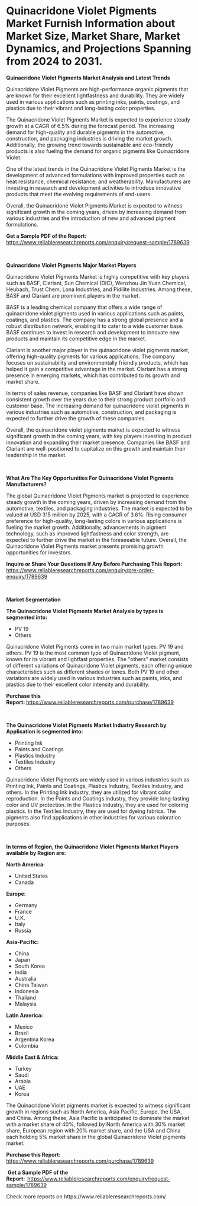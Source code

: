 <p><h1>Quinacridone Violet Pigments Market Furnish Information about Market Size, Market Share, Market Dynamics, and Projections Spanning from 2024 to 2031.</h1></p><p><strong>Quinacridone Violet Pigments Market Analysis and Latest Trends</strong></p>
<p><p>Quinacridone Violet Pigments are high-performance organic pigments that are known for their excellent lightfastness and durability. They are widely used in various applications such as printing inks, paints, coatings, and plastics due to their vibrant and long-lasting color properties.</p><p>The Quinacridone Violet Pigments Market is expected to experience steady growth at a CAGR of 6.5% during the forecast period. The increasing demand for high-quality and durable pigments in the automotive, construction, and packaging industries is driving the market growth. Additionally, the growing trend towards sustainable and eco-friendly products is also fueling the demand for organic pigments like Quinacridone Violet.</p><p>One of the latest trends in the Quinacridone Violet Pigments Market is the development of advanced formulations with improved properties such as heat resistance, chemical resistance, and weatherability. Manufacturers are investing in research and development activities to introduce innovative products that meet the evolving requirements of end-users.</p><p>Overall, the Quinacridone Violet Pigments Market is expected to witness significant growth in the coming years, driven by increasing demand from various industries and the introduction of new and advanced pigment formulations.</p></p>
<p><strong>Get a Sample PDF of the Report:&nbsp;</strong> <a href="https://www.reliableresearchreports.com/enquiry/request-sample/1789639">https://www.reliableresearchreports.com/enquiry/request-sample/1789639</a></p>
<p>&nbsp;</p>
<p><strong>Quinacridone Violet Pigments Major Market Players</strong></p>
<p><p>Quinacridone Violet Pigments Market is highly competitive with key players such as BASF, Clariant, Sun Chemical (DIC), Wenzhou Jin Yuan Chemical, Heubach, Trust Chem, Lona Industries, and Pidilite Industries. Among these, BASF and Clariant are prominent players in the market.</p><p>BASF is a leading chemical company that offers a wide range of quinacridone violet pigments used in various applications such as paints, coatings, and plastics. The company has a strong global presence and a robust distribution network, enabling it to cater to a wide customer base. BASF continues to invest in research and development to innovate new products and maintain its competitive edge in the market.</p><p>Clariant is another major player in the quinacridone violet pigments market, offering high-quality pigments for various applications. The company focuses on sustainability and environmentally friendly products, which has helped it gain a competitive advantage in the market. Clariant has a strong presence in emerging markets, which has contributed to its growth and market share.</p><p>In terms of sales revenue, companies like BASF and Clariant have shown consistent growth over the years due to their strong product portfolio and customer base. The increasing demand for quinacridone violet pigments in various industries such as automotive, construction, and packaging is expected to further drive the growth of these companies.</p><p>Overall, the quinacridone violet pigments market is expected to witness significant growth in the coming years, with key players investing in product innovation and expanding their market presence. Companies like BASF and Clariant are well-positioned to capitalize on this growth and maintain their leadership in the market.</p></p>
<p>&nbsp;</p>
<p><strong>What Are The Key Opportunities For Quinacridone Violet Pigments Manufacturers?</strong></p>
<p><p>The global Quinacridone Violet Pigments market is projected to experience steady growth in the coming years, driven by increasing demand from the automotive, textiles, and packaging industries. The market is expected to be valued at USD 315 million by 2025, with a CAGR of 3.6%. Rising consumer preference for high-quality, long-lasting colors in various applications is fueling the market growth. Additionally, advancements in pigment technology, such as improved lightfastness and color strength, are expected to further drive the market in the foreseeable future. Overall, the Quinacridone Violet Pigments market presents promising growth opportunities for investors.</p></p>
<p><strong>Inquire or Share Your Questions If Any Before Purchasing This Report:</strong> <a href="https://www.reliableresearchreports.com/enquiry/pre-order-enquiry/1789639">https://www.reliableresearchreports.com/enquiry/pre-order-enquiry/1789639</a></p>
<p>&nbsp;</p>
<p><strong>Market Segmentation</strong></p>
<p><strong>The Quinacridone Violet Pigments Market Analysis by types is segmented into:</strong></p>
<p><ul><li>PV 19</li><li>Others</li></ul></p>
<p><p>Quinacridone Violet Pigments come in two main market types: PV 19 and others. PV 19 is the most common type of Quinacridone Violet pigment, known for its vibrant and lightfast properties. The "others" market consists of different variations of Quinacridone Violet pigments, each offering unique characteristics such as different shades or tones. Both PV 19 and other variations are widely used in various industries such as paints, inks, and plastics due to their excellent color intensity and durability.</p></p>
<p><strong>Purchase this Report:&nbsp;</strong><a href="https://www.reliableresearchreports.com/purchase/1789639">https://www.reliableresearchreports.com/purchase/1789639</a></p>
<p>&nbsp;</p>
<p><strong>The Quinacridone Violet Pigments Market Industry Research by Application is segmented into:</strong></p>
<p><ul><li>Printing Ink</li><li>Paints and Coatings</li><li>Plastics Industry</li><li>Textiles Industry</li><li>Others</li></ul></p>
<p><p>Quinacridone Violet Pigments are widely used in various industries such as Printing Ink, Paints and Coatings, Plastics Industry, Textiles Industry, and others. In the Printing Ink industry, they are utilized for vibrant color reproduction. In the Paints and Coatings industry, they provide long-lasting color and UV protection. In the Plastics Industry, they are used for coloring plastics. In the Textiles Industry, they are used for dyeing fabrics. The pigments also find applications in other industries for various coloration purposes.</p></p>
<p>&nbsp;</p>
<p><strong>In terms of Region, the Quinacridone Violet Pigments Market Players available by Region are:</strong></p>
<p>
    <p> <strong> North America: </strong>
        <ul>
            <li>United States</li>
            <li>Canada</li>
        </ul>
        </p> 
    <p> <strong> Europe: </strong>
        <ul>
            <li>Germany</li>
            <li>France</li>
            <li>U.K.</li>
            <li>Italy</li>
            <li>Russia</li>
        </ul>
        </p> 
    <p> <strong> Asia-Pacific: </strong>
        <ul>
            <li>China</li>
            <li>Japan</li>
            <li>South Korea</li>
            <li>India</li>
            <li>Australia</li>
            <li>China Taiwan</li>
            <li>Indonesia</li>
            <li>Thailand</li>
            <li>Malaysia</li>
        </ul>
        </p> 
    <p> <strong> Latin America: </strong>
        <ul>
            <li>Mexico</li>
            <li>Brazil</li>
            <li>Argentina Korea</li>
            <li>Colombia</li>
        </ul>
        </p> 
    <p> <strong> Middle East & Africa: </strong>
        <ul>
            <li>Turkey</li>
            <li>Saudi</li>
            <li>Arabia</li>
            <li>UAE</li>
            <li>Korea</li>
        </ul>
    </p>
    </p>
<p><p>The Quinacridone Violet pigments market is expected to witness significant growth in regions such as North America, Asia Pacific, Europe, the USA, and China. Among these, Asia Pacific is anticipated to dominate the market with a market share of 40%, followed by North America with 30% market share, European region with 20% market share, and the USA and China each holding 5% market share in the global Quinacridone Violet pigments market.</p></p>
<p><strong>Purchase this Report: </strong><a href="https://www.reliableresearchreports.com/purchase/1789639">https://www.reliableresearchreports.com/purchase/1789639</a></p>
<p>&nbsp;<strong>Get a Sample PDF of the Report:&nbsp;&nbsp;</strong><a href="https://www.reliableresearchreports.com/enquiry/request-sample/1789639">https://www.reliableresearchreports.com/enquiry/request-sample/1789639</a></p>
<p><strong></strong></p>
<p>Check more reports on https://www.reliableresearchreports.com/</p>